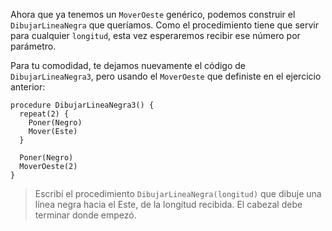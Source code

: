 Ahora que ya tenemos un `MoverOeste` genérico, podemos construir el `DibujarLineaNegra` que queríamos. Como el procedimiento tiene que servir para cualquier `longitud`, esta vez esperaremos recibir ese número por parámetro.

Para tu comodidad, te dejamos nuevamente el código de `DibujarLineaNegra3`, pero usando el `MoverOeste` que definiste en el ejercicio anterior:

```puppet
procedure DibujarLineaNegra3() {
  repeat(2) {
    Poner(Negro)
    Mover(Este)
  }

  Poner(Negro)
  MoverOeste(2)
}
```

> Escribí el procedimiento `DibujarLineaNegra(longitud)` que dibuje una línea negra hacia el Este, de la longitud recibida. El cabezal debe terminar donde empezó.